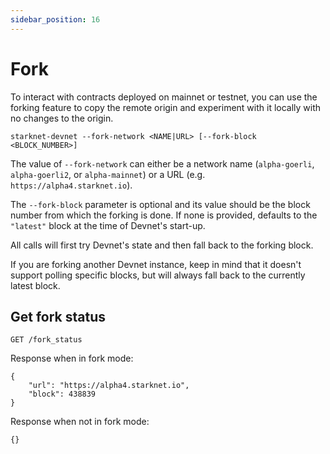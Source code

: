 ```yaml
---
sidebar_position: 16
---
```


# Fork

To interact with contracts deployed on mainnet or testnet, you can use the forking feature to copy the remote origin and experiment with it locally with no changes to the origin.

```
starknet-devnet --fork-network <NAME|URL> [--fork-block <BLOCK_NUMBER>]
```

The value of `--fork-network` can either be a network name (`alpha-goerli`, `alpha-goerli2`, or `alpha-mainnet`) or a URL (e.g. `https://alpha4.starknet.io`).

The `--fork-block` parameter is optional and its value should be the block number from which the forking is done. If none is provided, defaults to the `"latest"` block at the time of Devnet's start-up.

All calls will first try Devnet's state and then fall back to the forking block.

If you are forking another Devnet instance, keep in mind that it doesn't support polling specific blocks, but will always fall back to the currently latest block.

## Get fork status
```
GET /fork_status
```

Response when in fork mode:
```
{
    "url": "https://alpha4.starknet.io",
    "block": 438839
}
```

Response when not in fork mode:
```
{}
```
